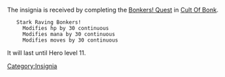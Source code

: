 The insignia is received by completing the [Bonkers!
Quest](Bonkers!_Quest "wikilink") in [Cult Of
Bonk](:Category:Cult_Of_Bonk "wikilink").

`   Stark Raving Bonkers!`  
`     Modifies hp by 30 continuous`  
`     Modifies mana by 30 continuous`  
`     Modifies moves by 30 continuous`

It will last until Hero level 11.

[Category:Insignia](Category:Insignia "wikilink")

